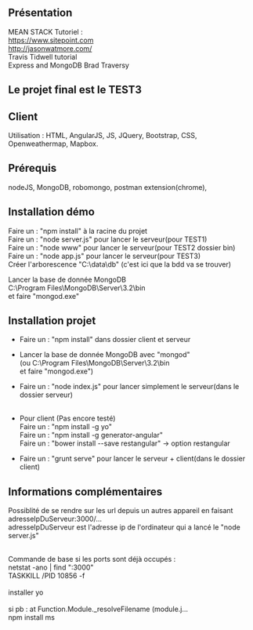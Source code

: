 ## Présentation

MEAN STACK
Tutoriel : <br />
https://www.sitepoint.com<br />
http://jasonwatmore.com/<br />
Travis Tidwell tutorial<br />
Express and MongoDB Brad Traversy<br />

## Le projet final est le TEST3

## Client
Utilisation : HTML, AngularJS, JS, JQuery, Bootstrap, CSS, Openweathermap, Mapbox.   

## Prérequis
nodeJS, MongoDB, robomongo, postman extension(chrome),


## Installation démo
Faire un : "npm install" à la racine du projet<br />
Faire un : "node server.js" pour lancer le serveur(pour TEST1)<br />
Faire un : "node www" pour lancer le serveur(pour TEST2 dossier bin)<br />
Faire un : "node app.js" pour lancer le serveur(pour TEST3)<br />
Créer l'arborescence "C:\data\db" (c'est ici que la bdd va se trouver)<br />


Lancer la base de donnée MongoDB <br />
C:\Program Files\MongoDB\Server\3.2\bin<br />
et faire "mongod.exe"<br />

## Installation projet
- Faire un : "npm install" dans dossier client et serveur<br />
- Lancer la base de donnée MongoDB avec "mongod"<br />
(ou C:\Program Files\MongoDB\Server\3.2\bin<br />
et faire "mongod.exe")<br />
- Faire un : "node index.js" pour lancer simplement le serveur(dans le dossier serveur)<br /><br />
- Pour client (Pas encore testé)
<br />Faire un : "npm install -g yo"
<br />Faire un : "npm install -g generator-angular"
<br />Faire un : "bower install --save restangular"  -> option restangular

- Faire un : "grunt serve" pour lancer le serveur + client(dans le dossier client)<br />


## Informations complémentaires

Possiblité de se rendre sur les url depuis un autres appareil en faisant </br>
adresseIpDuServeur:3000/...
</br>
adresseIpDuServeur est l'adresse ip de l'ordinateur qui a lancé le "node server.js"

<br />
Commande de base si les ports sont déjà occupés :<br />
netstat -ano | find ":3000" <br />
TASKKILL /PID 10856 -f <br />
<br />
installer yo</br>
</br>
si pb :   at Function.Module._resolveFilename (module.j...</br>
npm install ms



